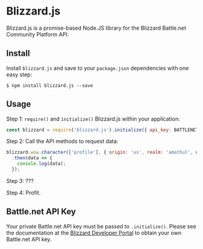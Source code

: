 # Blizzard.js

Blizzard.js is a promise-based Node.JS library for the Blizzard Battle.net Community Platform API.

## Install

Install `blizzard.js` and save to your `package.json` dependencies with one easy step:

    $ npm install blizzard.js --save

## Usage

Step 1: `require()` and `initialize()` Blizzard.js within your application:

```javascript
const blizzard = require('blizzard.js').initialize({ api_key: BATTLENET_API_KEY });
```

Step 2: Call the API methods to request data:

```javascript
blizzard.wow.character(['profile'], { origin: 'us', realm: 'amathul', name: 'charni' })
  .then(data => {
    console.log(data);
  });
```

Step 3: ???

Step 4: Profit.

## Battle.net API Key

Your private Battle.net API key must be passed to `.initialize()`. Please see the documentation at the [Blizzard Developer Portal](https://dev.battle.net) to obtain your own Battle.net API key.
